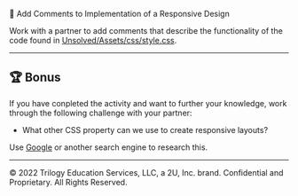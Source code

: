 📐 Add Comments to Implementation of a Responsive Design

Work with a partner to add comments that describe the functionality of the code found in [Unsolved/Assets/css/style.css](./Unsolved/Assets/css/style.css).

---

## 🏆 Bonus

If you have conpleted the activity and want to further your knowledge, work through the following challenge with your partner:

* What other CSS property can we use to create responsive layouts?

Use [Google](https://www.google.com) or another search engine to research this.

---
© 2022 Trilogy Education Services, LLC, a 2U, Inc. brand. Confidential and Proprietary. All Rights Reserved.